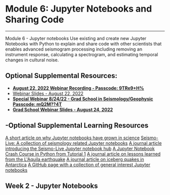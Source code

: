 # **Module 6: Jupyter Notebooks and Sharing Code**
------ -- -- - - ------ -- --- - - ------- --- - - -- - -- - -- - 
Module 6 - Jupyter notebooks
Use existing and create new Jupyter Notebooks with Python to explain and share code with other scientists that enables advanced seismogram processing including removing an instrument response, calculating a spectrogram, and estimating temporal changes in cultural noise.

## **Optional Supplemental Resources:**
- [**August 22, 2022 Webinar Recording - Passcode: 9TRe9+H%**](https://zoom.us/rec/share/FU9ndN78Xylaxix9KnC3oTuPdQS-_WudsgMSwg5RmJO2gTfJGYwZ5-AHpdb6ViK0.WuNL4grhx3xtwGDz)
- [Webinar Slides - August 22, 2022](Res_files/Module6_Week1.pptx)
- [**Special Webinar 8/24/22 - Grad School in Seismology/Geophysic  Passcode: mQ2M??4T**](https://zoom.us/rec/share/l5_IRCjKWrOUJTqaMAfhkR-qGlKa9qsBh9Jahn2fGgvlAXNpmDD1hKpXMJ5xau0d.wmosCKK05MzZYFk3)
- [**Grad School Webinar Slides - August 24, 2022**](Res_files/SSBW_GradSchool_2022.pptx)
## -Optional Supplemental Learning Resources
 [A short article on why Jupyter notebooks have grown in science](https://www.nature.com/articles/d41586-018-07196-1)
 [Seismo-Live: A collection of seismology related Jupyter notebooks](https://seismo-live.github.io/)
 [A journal article introducing the Seismo-Live Jupyter notebook hub](Res_files/seismo-live.jupyter.Krischer.SRL.18.pdf)
 [A Jupyter Notebook Crash Course in Python from Tutorial 1](https://krischer.github.io/seismo_live_build/html/Python%20Introduction/Python_Crash_Course_wrapper.html)
 [A journal article on lessons learned from the L'Aquila earthquake](Res_files/LAquila.Lessons.Jordan.SRL.13.pdf)
 [A journal article on iceberg quakes in Antarctica](Res_files/icequakes.Antarctica.Martin.JGR.10.pdf)
 [A GitHub page with a collection of general interest Jupyter notebooks](https://github.com/jupyter/jupyter/wiki/A-gallery-of-interesting-Jupyter-Notebooks)

 ## Week 2 - Jupyter Notebooks